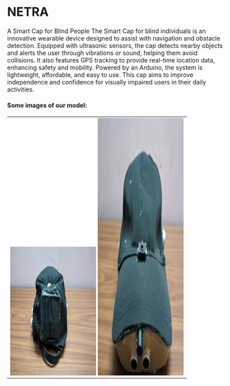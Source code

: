 # NETRA
A Smart Cap for Blind People 
The Smart Cap for blind individuals is an innovative wearable device designed to assist with navigation and obstacle detection. Equipped with ultrasonic sensors, the cap detects nearby objects and alerts the user through vibrations or sound, helping them avoid collisions. It also features GPS tracking to provide real-time location data, enhancing safety and mobility. Powered by an Arduino, the system is lightweight, affordable, and easy to use. This cap aims to improve independence and confidence for visually impaired users in their daily activities.
<h4>Some images of our model:</h4>
<table>
  <tr>
    <td>
        <img src="pic1.jpg" alt="" width="200" height="300">
        <img src="pic2.jpg" alt="" width="200" height="600">
    </td>
  </tr>
</table>
